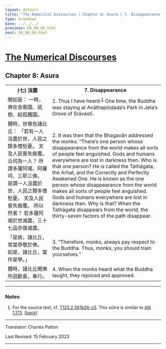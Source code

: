 ```yaml
---
layout: default
title: 'The Numerical Discourses | Chapter 8: Asura | 7. Disappearance'
type: kramdown
base: ../../../
previous: EA_08_06.html
next: EA_08_08.html
---
```


<h1><a href='../index.html'>The Numerical Discourses</a></h1>
<h2>Chapter 8: Asura</h2>

<table class="trans">
  <th class='ch'>(七) 沒盡</th>
  <th class='en'>7. Disappearance</th>
  <tr>
    <td class='ch' title='T125.2.561b26'>聞如是： 一時，佛在舍衞國、祇樹、給孤獨園。</td>
    <td id='p1'>1. Thus I have heard:<sup id="ref1"><a href="#n1">1</a></sup> One time, the Buddha was staying at Anāthapiṇḍada’s Park in Jeta’s Grove of Śrāvastī.</td>
  </tr>
  <tr>
    <td class='ch' title='T125.2.561b27'>爾時，世尊告諸比丘： 「若有一人沒盡於世，人民之類多懷愁憂。 天及人民普失廕覆。 云何為一人？ 所謂多薩阿竭、阿羅呵、三耶三佛。 是謂一人沒盡於世，人民之類多懷愁憂。 天及人民普失廕覆。 所以然者？ 若多薩阿竭於世滅盡，三十七品亦復滅盡。</td>
    <td id='p2'>2. It was then that the Bhagavān addressed the monks: “There’s one person whose disappearance from the world makes all sorts of people feel anguished. Gods and humans everywhere are lost in darkness then. Who is that one person? He is called the Tathāgata, the Arhat, and the Correctly and Perfectly Awakened One. He is known as the one person whose disappearance from the world makes all sorts of people feel anguished. Gods and humans everywhere are lost in darkness then. Why is that? When the Tathāgata disappears from the world, the thirty-seven factors of the path disappear.</td>
  </tr>
  <tr>
    <td class='ch' title='T125.2.561c3'>「是故，諸比丘，常當恭敬於佛。 如是，諸比丘，當作是學。」</td>
    <td id='p3'>3. “Therefore, monks, always pay respect to the Buddha. Thus, monks, you should train yourselves.”</td>
  </tr>
  <tr>
    <td class='ch' title='T125.2.561c5'>爾時，諸比丘聞佛所説歡喜，奉行。</td>
    <td id='p4'>4. When the monks heard what the Buddha taught, they rejoiced and approved.</td>
  </tr>
</table>

<hr/>

<h3 id="notes">Notes</h3>

<ol class="notes-list">
<li id="n1"><p>For the source text, cf. <a href="https://cbetaonline.dila.edu.tw/zh/T02n0125_p0561b26" target="_blank">T125.2.561b26-c5</a>. This <em>sūtra</em> is similar to <a href="https://www.suttacentral.net/an1.173" target="_blank">AN 1.173</a>. [<a href="#ref1">back</a>]</p></li>
</ol>
<hr/>

<p class="translator">Translator: Charles Patton</p>
<p class='revised'>Last Revised: 15 February 2023</p>

<hr/>